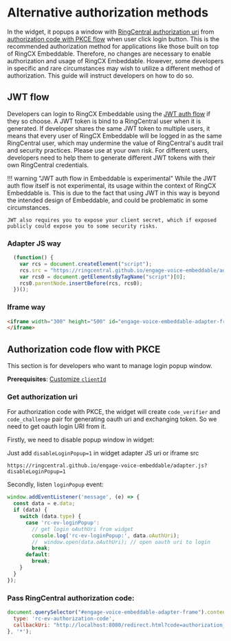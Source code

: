 # Alternative authorization methods

In the widget, it popups a window with [RingCentral authorization uri](https://developers.ringcentral.com/api-reference/Authorization) from [authorization code with PKCE flow](https://medium.com/ringcentral-developers/use-authorization-code-pkce-for-ringcentral-api-in-client-app-e9108f04b5f0) when user click login button. This is the recommended authorization method for applications like those built on top of RingCX Embeddable. Therefore, no changes are necessary to enable authorization and usage of RingCX Embeddable. However, some developers in specific and rare circumstances may wish to utilize a different method of authorization. This guide will instruct developers on how to do so. 

## JWT flow

Developers can login to RingCX Embeddable using the [JWT auth flow](https://developers.ringcentral.com/guide/authentication/jwt/quick-start) if they so choose. A JWT token is bind to a RingCentral user when it is generated. If developer shares the same JWT token to multiple users, it means that every user of RingCX Embeddable will be logged in as the same RingCentral user, which may undermine the value of RingCentral's audit trail and security practices. Please use at your own risk. For different users, developers need to help them to generate different JWT tokens with their own RingCentral credentials.

!!! warning "JWT auth flow in Embeddable is experimental"
    While the JWT auth flow itself is not experimental, its usage within the context of RingCX Embeddable is. This is due to the fact that using JWT in this way is beyond the intended design of Embeddable, and could be problematic in some circumstances. 

	JWT also requires you to expose your client secret, which if exposed publicly could expose you to some security risks. 

### Adapter JS way

```js
  (function() {
    var rcs = document.createElement("script");
    rcs.src = "https://ringcentral.github.io/engage-voice-embeddable/adapter.js?clientId=YOU_OWN_JWT_APP_CLIENT_ID&clientSecret=YOUR_OWN_JWT_APP_CLIENT_SECRET&jwt=JWT_TOKEN&jwtOwnerId=OPTIONAL_OWNER_ID";
    var rcs0 = document.getElementsByTagName("script")[0];
    rcs0.parentNode.insertBefore(rcs, rcs0);
  })();
```

### Iframe way

```html
<iframe width="300" height="500" id="engage-voice-embeddable-adapter-frame" allow="microphone" src="https://ringcentral.github.io/engage-voice-embeddable/app.html?clientId=YOU_OWN_JWT_APP_CLIENT_ID&clientSecret=YOUR_OWN_JWT_APP_CLIENT_SECRET&jwt=JWT_TOKEN&jwtOwnerId=OPTIONAL_OWNER_ID">
</iframe>
```

## Authorization code flow with PKCE

This section is for developers who want to manage login popup window.

**Prerequisites**: [Customize `clientId`](customize-client-id.md)

### Get authorization uri

For authorization code with PKCE, the widget will create `code_verifier` and `code_challenge` pair for generating oauth uri and exchanging token. So we need to get oauth login URI from it. 

Firstly, we need to disable popup window in widget:

Just add `disableLoginPopup=1` in widget adapter JS uri or iframe src

```
https://ringcentral.github.io/engage-voice-embeddable/adapter.js?disableLoginPopup=1
```

Secondly, listen `loginPopup` event:

```js
window.addEventListener('message', (e) => {
  const data = e.data;
  if (data) {
    switch (data.type) {
      case 'rc-ev-loginPopup':
        // get login oAuthUri from widget
        console.log('rc-ev-loginPopup:', data.oAuthUri);
        //  window.open(data.oAuthUri); // open oauth uri to login
        break;
      default:
        break;
    }
  }
});
```

### Pass RingCentral authorization code:

```js
document.querySelector("#engage-voice-embeddable-adapter-frame").contentWindow.postMessage({
  type: 'rc-ev-authorization-code',
  callbackUri: "http://localhost:8080/redirect.html?code=authorization_code&state=MTU5OTE0MzE5NTQ5OQ%3D%3D"
}, '*');
```

